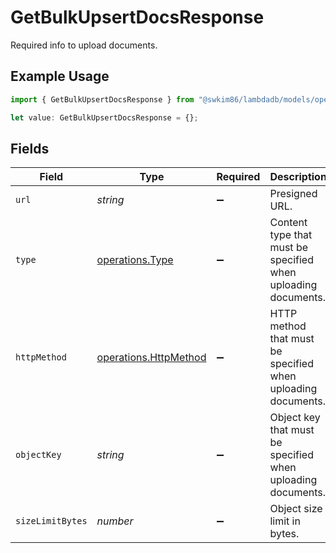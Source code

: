 # GetBulkUpsertDocsResponse

Required info to upload documents.

## Example Usage

```typescript
import { GetBulkUpsertDocsResponse } from "@swkim86/lambdadb/models/operations";

let value: GetBulkUpsertDocsResponse = {};
```

## Fields

| Field                                                          | Type                                                           | Required                                                       | Description                                                    |
| -------------------------------------------------------------- | -------------------------------------------------------------- | -------------------------------------------------------------- | -------------------------------------------------------------- |
| `url`                                                          | *string*                                                       | :heavy_minus_sign:                                             | Presigned URL.                                                 |
| `type`                                                         | [operations.Type](../../models/operations/type.md)             | :heavy_minus_sign:                                             | Content type that must be specified when uploading documents.  |
| `httpMethod`                                                   | [operations.HttpMethod](../../models/operations/httpmethod.md) | :heavy_minus_sign:                                             | HTTP method that must be specified when uploading documents.   |
| `objectKey`                                                    | *string*                                                       | :heavy_minus_sign:                                             | Object key that must be specified when uploading documents.    |
| `sizeLimitBytes`                                               | *number*                                                       | :heavy_minus_sign:                                             | Object size limit in bytes.                                    |